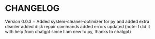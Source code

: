 # CHANGELOG

Version 0.0.3 = Added system-cleaner-optimizer for py and added extra dismler added disk repair commands added errors updated (note: I did it with help from chatgpt since I am new to py, thanks to chatgpt)
